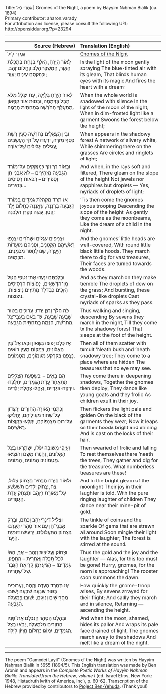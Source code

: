<html>
<head></head>
<body>
Title: גַּמָּדֵי לָיִל | Gnomes of the Night, a poem by Ḥayyim Naḥman Bialik (ca. 1894)<br />
Primary contributor: aharon.varady<br />
For attribution and license, please consult the following URL: <a href="http://opensiddur.org/?p=23294">http://opensiddur.org/?p=23294</a>
<p />
<hr />

<table style="margin-left: auto;margin-right: auto;" class="draggable">
<thead><tr><th id="x" style="text-align: right;">Source (Hebrew)</th><th style="text-align: left;">Translation (English)</th></tr></thead>
<tbody>
<tr><td style="vertical-align:top;" width="46%">
<div class="liturgy"><span lang="he">
גַּמָּדֵי לָיִל
</span></div></td>
 
<td style="vertical-align:top;" width="53%">
<div class="english">
<u>Gnomes of the Night</u>
</div></td></tr>


<tr><td style="vertical-align:top;" width="46%">
<div class="liturgy"><span lang="he">
לְאוֹר הַיָּרֵחַ, הַזֹּלֵף
בְּנַחַת בִּתְכֵלֶת הָאַוֵּר,
הַמְשַׁכֵּר הַלֵּב כַּחֲלוֹם זָהָב,
וּכְמִקְסָם עֵינַיִם יְעַוֵּר;
</span></div></td>
 
<td style="vertical-align:top;" width="53%">
<div class="english">
In the light of the moon gently spraying 
The blue-tinted air with its gleam,
That blinds human eyes with its magic 
And fires the heart with a dream;
</div></td></tr>


<tr><td style="vertical-align:top;" width="46%">
<div class="liturgy"><span lang="he">
לְאוֹר הַיָּרֵחַ בַּלָּיְלָה,
עֵת יִצְלַל מְלֹא תֵבֵל בַּדְּמָמָה,
וּבְסוּת אוֹר קִפָּאוֹן תִּתְעַלֵּף
הַחֹרְשָׁה בְּתַחְתִּית הָרָמָה;
</span></div></td>
 
<td style="vertical-align:top;" width="53%">
<div class="english">
When the whole world is shadowed with silence 
In the light of the moon of the night,
When in dim-frosted light like a garment 
Swoons the forest below the height;
</div></td></tr>


<tr><td style="vertical-align:top;" width="46%">
<div class="liturgy"><span lang="he">
וּבֵין הַצֶּאֱלִים בַּחֹרְשָׁה
כְּעֵין רֶשֶׁת כֶּסֶף מְזֹרָה,
יִרְעֲדוּ עַל־רֹךְ הָעֲשָׂבִים
עֲגִילִים וּגְלִילִים שֶׁל־אוֹרָה;
</span></div></td>
 
<td style="vertical-align:top;" width="53%">
<div class="english">
When appears in the shadowy forest 
A network of silvery white,
While shimmering there on the grasses 
Are circles and ringlets of light;
</div></td></tr>


<tr><td style="vertical-align:top;" width="46%">
<div class="liturgy"><span lang="he">
וּבְאוֹר רַךְ וָזַךְ כִּמְזֻקָּקִים
עַל־מוֹרַד הַגִּבְעָה מַזְהִירִים –
לֹא אַבְנֵי חֵן וְסַפִּירִים –
רִבֹּאוֹת רְסִיסִים בְּהִירִים...
</span></div></td>
 
<td style="vertical-align:top;" width="53%">
<div class="english">
And when, in the rays soft and filtered,
There gleam on the slope of the height 
Not jewels nor sapphires but droplets —
Yes, myriads of droplets of light;
</div></td></tr>


<tr><td style="vertical-align:top;" width="46%">
<div class="liturgy"><span lang="he">
אָז תֵּרֵד מַקְהֵלַת גַּמָּדִים
בְּמוֹרַד הַגִּבְעָה בִּרְנָנָה,
שַׁאֲנַנָּה כַּחֲלוֹם יֶלֶד קָטָן,
עֲנֻגָּה כְּקֶרֶן הַלְּבָנָה;
</span></div></td>
 
<td style="vertical-align:top;" width="53%">
<div class="english">
’Tis then come the gnomes joyous trooping 
Descending the slope of the height,
As gently they come as the moonbeams,
Like the dream of a child in the night.
</div></td></tr>


<tr><td style="vertical-align:top;" width="46%">
<div class="liturgy"><span lang="he">
וּצְנִיפִים עֲגֻלִּים וּשְׁחֹרִים
יִצְנְפוּ רָאשֵׁיהֶם הַקְּטַנִּים,
וּפְנֵיהֶם מוּעָדוֹת הַיַּעֲרָה,
שָׁם לַחְפֹּר מִכְמַנִּים, מִכְמַנִּים.
</span></div></td>
 
<td style="vertical-align:top;" width="53%">
<div class="english">
And the gnomes’ little heads are well-covered, 
With round little black little hoods.
They march there to dig for vast treasures, 
Their faces are turned towards the woods.
</div></td></tr>


<tr><td style="vertical-align:top;" width="46%">
<div class="liturgy"><span lang="he">
וּבְלֶכְתָּם יִנְעֲרוּ אֶת־נִטְפֵי
הַטַּל מִן־הַדְּשָׁאִים, וּנְפוֹצוֹת
הָרְסִיסִים הַזַּכִּים כִּבְדֹלַח
מַתִּיזִים נִיצוֹצוֹת, נִיצוֹצוֹת.
</span></div></td>
 
<td style="vertical-align:top;" width="53%">
<div class="english">
And as they march on they make tremble 
The droplets of dew on the grass;
And bursting, these crystal-like droplets 
Cast myriads of sparks as they pass.
</div></td></tr>


<tr><td style="vertical-align:top;" width="46%">
<div class="liturgy"><span lang="he">
כֹּה הָלֹךְ וְרַנֵּן יֵרֵדוּ,
עֲרוּכִים בַּטּוּר שִׁבְעָה שִׁבְעָה,
עַד בֹּאָם בַּעֲבִי־צֵל הַחֹרְשָׁה,
הַנָּמָה בְּתַחְתִּית הַגִּבְעָה.
</span></div></td>
 
<td style="vertical-align:top;" width="53%">
<div class="english">
Thus walking and singing, descending 
By sevens they march in the night,
Till they come to the shadowy forest 
That sleeps at the foot of the height.
</div></td></tr>


<tr><td style="vertical-align:top;" width="46%">
<div class="liturgy"><span lang="he">
אָז כֻּלָּם יָפוּצוּ בְשָׁאוֹן
וּבָאוּ אֶל־בֵּין הָאַלּוֹנִים,
בִּמְקוֹם מֵעֵין רוֹאִים נִצְפָּנוּ
בַּקַּרְקַע מַטְמוֹנִים, מַטְמוֹנִים.
</span></div></td>
 
<td style="vertical-align:top;" width="53%">
<div class="english">
Then all of them scatter with tumult 
’Neath bush and ’neath shadowy tree;
They come to a place where are hidden 
The treasures that no eye may see.
</div></td></tr>


<tr><td style="vertical-align:top;" width="46%">
<div class="liturgy"><span lang="he">
הֵם בָּאִים – וּבְשִׁפְעַת הַצְּלָלִים
תִּתְאַחַד עֲדַת הַגַּמָּדִים,
יִתְלַכְּדוּ וִירַקְּדוּ כִּגְדָיִים,
וְצָהֲלוּ צָהֳלַת יְלָדִים.
</span></div></td>
 
<td style="vertical-align:top;" width="53%">
<div class="english">
They come there in deepening shadows, 
Together the gnomes then deploy,
They dance like young goats and they frolic 
As children exult in their joy.
</div></td></tr>


<tr><td style="vertical-align:top;" width="46%">
<div class="liturgy"><span lang="he">
וְכִתְמֵי הָאוֹרָה הַחִוְרִים
יְרַצְּדוּן עַל־שְׁחוֹר מְעִילֵיהֶם,
יַחֲלִיקוּ עַל־רוּם מִצְנְפוֹתָם,
יִקָּלְעוּ בִּקְוֻצּוֹת רָאשֵׁיהֶם.
</span></div></td>
 
<td style="vertical-align:top;" width="53%">
<div class="english">
Then flickers the light pale and golden 
On the black of the garments they wear;
Now it leaps on their hoods bright and shining 
And is cast on the locks of their hair.
</div></td></tr>


<tr><td style="vertical-align:top;" width="46%">
<div class="liturgy"><span lang="he">
וַעֲיֵפֵי מְשׁוּבָה יִפֹּלוּ,
יִשְׂתָּרְעוּ בְּצֵל הָאַלּוֹנִים,
וְחָפְרוּ מִשָּׁם וְהוֹצִיאוּ
מַטְמוֹנִים הֲמוֹנִים, הֲמוֹנִים.
</span></div></td>
 
<td style="vertical-align:top;" width="53%">
<div class="english">
Then wearied of frolic and falling 
To rest themselves there ’neath the trees,
They gather and dig for the treasures.
What numberless treasures are these!
</div></td></tr>


<tr><td style="vertical-align:top;" width="46%">
<div class="liturgy"><span lang="he">
וּלְאוֹר הַיָּרֵח הַבָּהִיר
בִּצְחוֹק צָלוּל, צַח, צְחוֹק יְלָדִים
תְּשַׁעֲשַׁע עַל־מְאוּרַת הַזָּהָב
וּתְצַחֵק עֲדַת הַגַּמָּדִים.
</span></div></td>
 
<td style="vertical-align:top;" width="53%">
<div class="english">
And in the bright gleam of the moonlight 
Their joy in their laughter is told.
With the pure ringing laughter of children 
They dance near their mine-pit of gold.
</div></td></tr>


<tr><td style="vertical-align:top;" width="46%">
<div class="liturgy"><span lang="he">
וּצְלִיל דִּינְרֵי זָהָב וָכֶתֶם,
וּבְרַק אַבְנֵי־חֵן עִם אוֹר סַהַר
יִתְעָרְבוּ בִּצְחוֹק הַתַּעֲלוּלִים,
יַרְעִישׁוּ דּוּמִיַּת הַיָּעַר.
</span></div></td>
 
<td style="vertical-align:top;" width="53%">
<div class="english">
The tinkle of coins and the sparkle 
Of gems that are strewn all around 
Soon mingle their light with the laughter;
The forest is stirred at the sound.
</div></td></tr>


<tr><td style="vertical-align:top;" width="46%">
<div class="liturgy"><span lang="he">
וּצְחוֹק וַעֲלִיצוּת וְזָהָב –
אַךְ, הָהּ! לַכֹּל תִּכְלָה וְאַחֲרִית –
הֵחָפְזוּ, גַּמָּדִים! – הִגִּיעַ
זְמַן קְרִיאַת הַגֶּבֶר שֶׁל־שַׁחֲרִית.
</span></div></td>
 
<td style="vertical-align:top;" width="53%">
<div class="english">
Thus the gold and the joy and the laughter — 
Alas, for this too must be gone!
Hurry, gnomes, for the morn is approaching! 
The rooster soon summons the dawn.
</div></td></tr>


<tr><td style="vertical-align:top;" width="46%">
<div class="liturgy"><span lang="he">
אָז תֶּחֱרַד הָעֵדָה וְקָמָה,
וַעֲרוּכִים בַּטּוּר שִׁבְעָה שִׁבְעָה
יָשׁוּבוּ מַחֲרִישִׁים וְנוּגִים,
יָשׁוּבוּ בְּמַעֲלֵה הַגִּבְעָה.
</span></div></td>
 
<td style="vertical-align:top;" width="53%">
<div class="english">
How quickly the gnome-troop arises,
By sevens arrayed for their flight;
And sadly they march and in silence, 
Returning — ascending the height.
</div></td></tr>


<tr><td style="vertical-align:top;" width="46%">
<div class="liturgy"><span lang="he">
וּבְהָלֵט הַסַּהַר הַנִּכְלָם
אֶת־פָּנָיו הַחִוְרִים מִלְמָעְלָה,
יָבֹאוּ בַצֵּל הַגַּמָּדִים,
יִמּוֹגוּ כַּחֲלוֹם חֶזְיוֹן לָיְלָה.
</span></div></td>
 
<td style="vertical-align:top;" width="53%">
<div class="english">
And when the moon, shamed, hides its pallor 
And wraps its pale face drained of light,
The gnomes march away to the shadows 
And melt like a dream of the night.
</div></td></tr>
</tbody></table>

<hr />

The poem "Gamodei Layil" (Gnomes of the Night) was written by Ḥayyim Naḥman Bialik in 5655 (1894/5). This English translation was made by Ben Aronin and appears in the <em>Complete Poetic Works of Hayyim Nahman Bialik: Translated from the Hebrew, volume I</em> (ed. Israel Efros, New York: 1948, Histadruth Ivrith of America, Inc.), p. 60-62. Transcription of the Hebrew provided by contributors to <a href="https://benyehuda.org/bialik/bia016.html">Project Ben-Yehuda</a>. (Thank you!)

</body>
</html>
